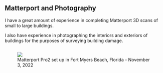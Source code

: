 
## Matterport and Photography
I have a great amount of experience in completing Matterport 3D scans of small to large buildings.

I also have experience in photographing the interiors and exteriors of buildings for the purposes of surveying building damage.

<figure style="float: left">
    <img src="/static/services/matterport_fmb_nov32022.webp">
    <figcaption>Matterport Pro2 set up in Fort Myers Beach, Florida - November 3, 2022</figcaption>
</figure>